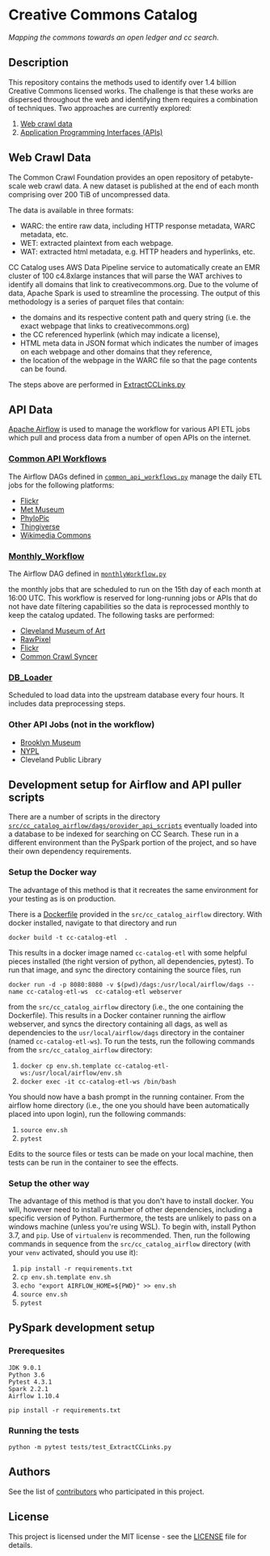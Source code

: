 # Creative Commons Catalog
*Mapping the commons towards an open ledger and cc search.*

## Description

This repository contains the methods used to identify over 1.4 billion Creative
Commons licensed works. The challenge is that these works are dispersed
throughout the web and identifying them requires a combination of techniques.
Two approaches are currently explored:

1. [Web crawl data](#web-crawl-data)
2. [Application Programming Interfaces (APIs)](#application-programming-interfaces-apis)

## Web Crawl Data

The Common Crawl Foundation provides an open repository of petabyte-scale web
crawl data. A new dataset is published at the end of each month comprising over
200 TiB of uncompressed data.

The data is available in three formats:

- WARC: the entire raw data, including HTTP response metadata, WARC metadata, etc.
- WET: extracted plaintext from each webpage.
- WAT: extracted html metadata, e.g. HTTP headers and hyperlinks, etc.

CC Catalog uses AWS Data Pipeline service to automatically create an EMR cluster
of 100 c4.8xlarge instances that will parse the WAT archives to identify all
domains that link to creativecommons.org. Due to the volume of data, Apache
Spark is used to streamline the processing. The output of this methodology is a
series of parquet files that contain:

- the domains and its respective content path and query string (i.e. the exact
  webpage that links to creativecommons.org)
- the CC referenced hyperlink (which may indicate a license), 
- HTML meta data in JSON format which indicates the number of images on each
  webpage and other domains that they reference,
- the location of the webpage in the WARC file so that the page contents can be
  found.

The steps above are performed in
[ExtractCCLinks.py](https://github.com/creativecommons/cccatalog/blob/master/src/ExtractCCLinks.py)

## API Data

[Apache Airflow](https://airflow.apache.org/) is used to manage the workflow for
various API ETL jobs which pull and process data from a number of open APIs on
the internet.

### [Common API Workflows](src/cc_catalog_airflow/dags/common_api_workflows.py)

The Airflow DAGs defined in
[`common_api_workflows.py`](src/cc_catalog_airflow/dags/common_api_workflows.py)
manage the daily ETL jobs for the following platforms:

- [Flickr](src/cc_catalog_airflow/dags/provider_api_scripts/Flickr.py)
- [Met Museum](src/cc_catalog_airflow/dags/provider_api_scripts/MetMuseum.py)
- [PhyloPic](src/cc_catalog_airflow/dags/provider_api_scripts/PhyloPic.py)
- [Thingiverse](src/cc_catalog_airflow/dags/provider_api_scripts/Thingiverse.py)
- [Wikimedia Commons](src/cc_catalog_airflow/dags/provider_api_scripts/WikimediaCommons.py)

### [Monthly_Workflow](src/cc_catalog_airflow/dags/monthlyWorkflow.py)

The Airflow DAG defined in
[`monthlyWorkflow.py`](src/cc_catalog_airflow/monthlyWorkflow.py)

the monthly jobs that are scheduled to run on the 15th day of each month
at 16:00 UTC. This workflow is reserved for long-running jobs or APIs that do
not have date filtering capabilities so the data is reprocessed monthly to keep
the catalog updated. The following tasks are performed:

- [Cleveland Museum of Art](src/cc_catalog_airflow/dags/provider_api_scripts/ClevelandMuseum.py)
- [RawPixel](src/cc_catalog_airflow/dags/provider_api_scripts/RawPixel.py)
- [Flickr](src/cc_catalog_airflow/dags/provider_api_scripts/Flickr.py)
- [Common Crawl Syncer](src/cc_catalog_airflow/dags/commoncrawl_s3_syncer/SyncImageProviders.py)

### [DB_Loader](src/cc_catalog_airflow/dags/loaderWorkflow.py)

Scheduled to load data into the upstream database every four hours. It includes
data preprocessing steps.

### Other API Jobs (not in the workflow)

- [Brooklyn Museum](src/cc_catalog_airflow/dags/provider_api_scripts/BrooklynMuseum.py)
- [NYPL](src/cc_catalog_airflow/dags/provider_api_scripts/NYPL.py)
- Cleveland Public Library 

## Development setup for Airflow and API puller scripts

There are a number of scripts in the directory
[`src/cc_catalog_airflow/dags/provider_api_scripts`](src/cc_catalog_airflow/dags/provider_api_scripts)
eventually loaded into a database to be indexed for searching on CC Search.
These run in a different environment than the PySpark portion of the project,
and so have their own dependency requirements.

### Setup the Docker way

The advantage of this method is that it recreates the same environment for your
testing as is on production.

There is a [Dockerfile](src/cc_catalog_airflow/Dockerfile) provided in the
`src/cc_catalog_airflow` directory. With docker installed, navigate to that directory
and run

```
docker build -t cc-catalog-etl  .
```

This results in a docker image named `cc-catalog-etl` with some helpful pieces installed
(the right version of python, all dependencies, pytest). To run that image, and
sync the directory containing the source files, run

```
docker run -d -p 8080:8080 -v $(pwd)/dags:/usr/local/airflow/dags --name cc-catalog-etl-ws  cc-catalog-etl webserver
```

from the `src/cc_catalog_airflow` directory (i.e., the one containing the
Dockerfile). This results in a Docker container running the airflow webserver,
and syncs the directory containing all dags, as well as dependencies to the
`usr/local/airflow/dags` directory in the container (named `cc-catalog-etl-ws`).
To run the tests, run the following commands from the `src/cc_catalog_airflow`
directory:

1. `docker cp env.sh.template cc-catalog-etl-ws:/usr/local/airflow/env.sh`
1. `docker exec -it cc-catalog-etl-ws /bin/bash`

You should now have a bash prompt in the running container. From the airflow
home directory (i.e., the one you should have been automatically placed into
upon login), run the following commands:

1. `source env.sh`
1. `pytest`

Edits to the source files or tests can be made on your local machine, then tests
can be run in the container to see the effects.

### Setup the other way
The advantage of this method is that you don't have to install docker. You will,
however need to install a number of other dependencies, including a specific
version of Python. Furthermore, the tests are unlikely to pass on a windows
machine (unless you're using WSL). To begin with, install Python 3.7, and `pip`.
Use of `virtualenv` is recommended. Then, run the following commands in sequence
from the `src/cc_catalog_airflow` directory (with your `venv` activated, should
you use it):

1. `pip install -r requirements.txt`
1. `cp env.sh.template env.sh`
1. `echo "export AIRFLOW_HOME=${PWD}" >> env.sh`
1. `source env.sh`
1. `pytest`

## PySpark development setup

### Prerequesites

```
JDK 9.0.1
Python 3.6
Pytest 4.3.1
Spark 2.2.1
Airflow 1.10.4

pip install -r requirements.txt
```

### Running the tests
```
python -m pytest tests/test_ExtractCCLinks.py
```

## Authors
See the list of
[contributors](https://github.com/creativecommons/cccatalog/contributors) who
participated in this project.

## License
This project is licensed under the MIT license - see the [LICENSE](LICENSE) file
for details.
